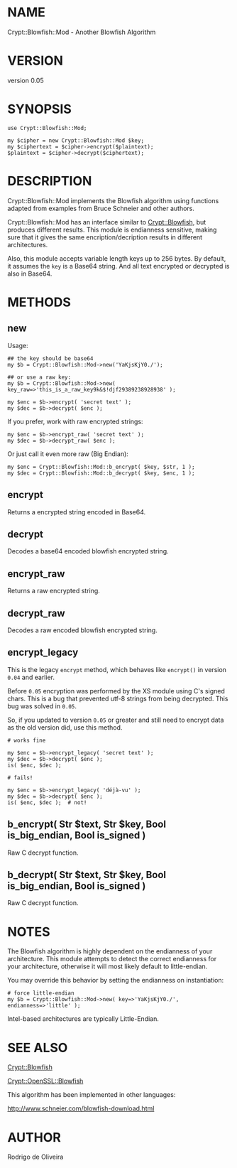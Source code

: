 # NAME

Crypt::Blowfish::Mod - Another Blowfish Algorithm

# VERSION

version 0.05

# SYNOPSIS

    use Crypt::Blowfish::Mod;

    my $cipher = new Crypt::Blowfish::Mod $key;
    my $ciphertext = $cipher->encrypt($plaintext);
    $plaintext = $cipher->decrypt($ciphertext);

# DESCRIPTION

Crypt::Blowfish::Mod implements the Blowfish algorithm using functions adapted from examples from Bruce Schneier
and other authors.

Crypt::Blowfish::Mod has an interface similar to [Crypt::Blowfish](https://metacpan.org/pod/Crypt::Blowfish), but produces different results. This module
is endianness sensitive, making sure that it gives the same encription/decription results in different architectures.

Also, this module accepts variable length keys up to 256 bytes. By default, it assumes the `key` is a Base64
string. And all text encrypted or decrypted is also in Base64.

# METHODS

## new

Usage:

    ## the key should be base64
    my $b = Crypt::Blowfish::Mod->new('YaKjsKjY0./');

    ## or use a raw key:
    my $b = Crypt::Blowfish::Mod->new( key_raw=>'this_is_a_raw_key9k&$!djf29389238928938' );

    my $enc = $b->encrypt( 'secret text' );
    my $dec = $b->decrypt( $enc );

If you prefer, work with raw encrypted strings:

    my $enc = $b->encrypt_raw( 'secret text' );
    my $dec = $b->decrypt_raw( $enc );

Or just call it even more raw (Big Endian):

    my $enc = Crypt::Blowfish::Mod::b_encrypt( $key, $str, 1 );
    my $dec = Crypt::Blowfish::Mod::b_decrypt( $key, $enc, 1 );

## encrypt

Returns a encrypted string encoded in Base64.

## decrypt

Decodes a base64 encoded blowfish encrypted string.

## encrypt\_raw

Returns a raw encrypted string.

## decrypt\_raw

Decodes a raw encoded blowfish encrypted string.

## encrypt\_legacy

This is the legacy `encrypt` method, which behaves like `encrypt()` in
version `0.04` and earlier.

Before `0.05` encryption was performed by the XS module using C's signed
chars. This is a bug that prevented utf-8 strings from being decrypted.
This bug was solved in `0.05`.

So, if you updated to version `0.05` or greater and still need to encrypt data
as the old version did, use this method.

    # works fine

    my $enc = $b->encrypt_legacy( 'secret text' );
    my $dec = $b->decrypt( $enc );
    is( $enc, $dec );

    # fails!

    my $enc = $b->encrypt_legacy( 'déjà-vu' );
    my $dec = $b->decrypt( $enc );
    is( $enc, $dec );  # not!

## b\_encrypt( Str $text, Str $key, Bool is\_big\_endian, Bool is\_signed )

Raw C decrypt function.

## b\_decrypt( Str $text, Str $key, Bool is\_big\_endian, Bool is\_signed )

Raw C decrypt function.

# NOTES

The Blowfish algorithm is highly dependent on the endianness of your architecture.
This module attempts to detect the correct endianness for your architecture, otherwise
it will most likely default to little-endian.

You may override this behavior by setting the endianness on instantiation:

    # force little-endian
    my $b = Crypt::Blowfish::Mod->new( key=>'YaKjsKjY0./', endianness=>'little' );

Intel-based architectures are typically Little-Endian.

# SEE ALSO

[Crypt::Blowfish](https://metacpan.org/pod/Crypt::Blowfish)

[Crypt::OpenSSL::Blowfish](https://metacpan.org/pod/Crypt::OpenSSL::Blowfish)

This algorithm has been implemented in other languages:

http://www.schneier.com/blowfish-download.html

# AUTHOR

Rodrigo de Oliveira
